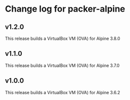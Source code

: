 # Change log for packer-alpine

## v1.2.0

This release builds a VirtualBox VM (OVA) for Alpine 3.8.0
## v1.1.0

This release builds a VirtualBox VM (OVA) for Alpine 3.7.0

## v1.0.0

This release builds a VirtualBox VM (OVA) for Alpine 3.6.2
